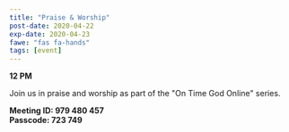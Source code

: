 ```yaml
---
title: "Praise & Worship"
post-date: 2020-04-22
exp-date: 2020-04-23
fawe: "fas fa-hands"
tags: [event]
---
```

**12 PM**

Join us in praise and worship as part of the "On Time God Online" series.

**Meeting ID: 979 480 457**
<br>
**Passcode: 723 749**